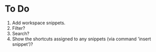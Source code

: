 # To Do

1. Add workspace snippets.
1. Filter?
1. Search?
1. Show the shortcuts assigned to any snippets (via command 'insert snippet')?
